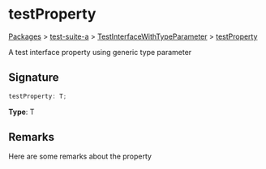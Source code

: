 # testProperty

[Packages](/) > [test-suite-a](/test-suite-a/) > [TestInterfaceWithTypeParameter](/test-suite-a/testinterfacewithtypeparameter-interface/) > [testProperty](/test-suite-a/testinterfacewithtypeparameter-interface/testproperty-propertysignature)

A test interface property using generic type parameter

<h2 id="testproperty-signature">Signature</h2>

```typescript
testProperty: T;
```

**Type**: T

<h2 id="testproperty-remarks">Remarks</h2>

Here are some remarks about the property

